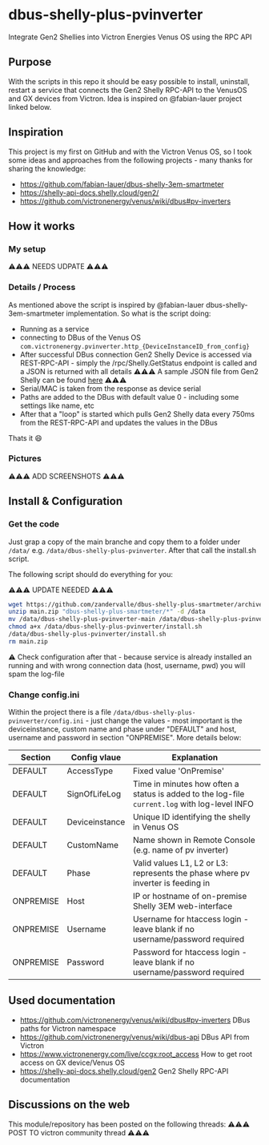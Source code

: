 # dbus-shelly-plus-pvinverter
Integrate Gen2 Shellies into Victron Energies Venus OS using the RPC API

## Purpose
With the scripts in this repo it should be easy possible to install, uninstall, restart a service that connects the Gen2 Shelly RPC-API to the VenusOS and GX devices from Victron.
Idea is inspired on @fabian-lauer project linked below.



## Inspiration
This project is my first on GitHub and with the Victron Venus OS, so I took some ideas and approaches from the following projects - many thanks for sharing the knowledge:
- https://github.com/fabian-lauer/dbus-shelly-3em-smartmeter
- https://shelly-api-docs.shelly.cloud/gen2/
- https://github.com/victronenergy/venus/wiki/dbus#pv-inverters

## How it works
### My setup
⚠️⚠️⚠️ NEEDS UDPATE ⚠️⚠️⚠️

### Details / Process
As mentioned above the script is inspired by @fabian-lauer dbus-shelly-3em-smartmeter implementation.
So what is the script doing:
- Running as a service
- connecting to DBus of the Venus OS `com.victronenergy.pvinverter.http_{DeviceInstanceID_from_config}`
- After successful DBus connection Gen2 Shelly Device is accessed via REST-RPC-API - simply the /rpc/Shelly.GetStatus endpoint is called and a JSON is returned with all details
  ⚠️⚠️⚠️ A sample JSON file from Gen2 Shelly can be found [here](docs/gen2-shelly-status-sample.json) ⚠️⚠️⚠️
- Serial/MAC is taken from the response as device serial
- Paths are added to the DBus with default value 0 - including some settings like name, etc
- After that a "loop" is started which pulls Gen2 Shelly data every 750ms from the REST-RPC-API and updates the values in the DBus

Thats it 😄

### Pictures
⚠️⚠️⚠️ ADD SCREENSHOTS ⚠️⚠️⚠️


## Install & Configuration
### Get the code
Just grap a copy of the main branche and copy them to a folder under `/data/` e.g. `/data/dbus-shelly-plus-pvinverter`.
After that call the install.sh script.

The following script should do everything for you:

⚠️⚠️⚠️ UPDATE NEEDED ⚠️⚠️⚠️
```sh
wget https://github.com/zandervalle/dbus-shelly-plus-smartmeter/archive/refs/heads/main.zip
unzip main.zip "dbus-shelly-plus-smartmeter/*" -d /data
mv /data/dbus-shelly-plus-pvinverter-main /data/dbus-shelly-plus-pvinverter
chmod a+x /data/dbus-shelly-plus-pvinverter/install.sh
/data/dbus-shelly-plus-pvinverter/install.sh
rm main.zip
```
⚠️ Check configuration after that - because service is already installed an running and with wrong connection data (host, username, pwd) you will spam the log-file

### Change config.ini
Within the project there is a file `/data/dbus-shelly-plus-pvinverter/config.ini` - just change the values - most important is the deviceinstance, custom name and phase under "DEFAULT" and host, username and password in section "ONPREMISE". More details below:

| Section  | Config vlaue | Explanation |
| ------------- | ------------- | ------------- |
| DEFAULT  | AccessType | Fixed value 'OnPremise' |
| DEFAULT  | SignOfLifeLog  | Time in minutes how often a status is added to the log-file `current.log` with log-level INFO |
| DEFAULT  | Deviceinstance | Unique ID identifying the shelly  in Venus OS |
| DEFAULT  | CustomName | Name shown in Remote Console (e.g. name of pv inverter) |
| DEFAULT  | Phase | Valid values L1, L2 or L3: represents the phase where pv inverter is feeding in |
| ONPREMISE  | Host | IP or hostname of on-premise Shelly 3EM web-interface |
| ONPREMISE  | Username | Username for htaccess login - leave blank if no username/password required |
| ONPREMISE  | Password | Password for htaccess login - leave blank if no username/password required |



## Used documentation
- https://github.com/victronenergy/venus/wiki/dbus#pv-inverters   DBus paths for Victron namespace
- https://github.com/victronenergy/venus/wiki/dbus-api   DBus API from Victron
- https://www.victronenergy.com/live/ccgx:root_access   How to get root access on GX device/Venus OS
- https://shelly-api-docs.shelly.cloud/gen2 Gen2 Shelly RPC-API documentation

## Discussions on the web
This module/repository has been posted on the following threads:
⚠️⚠️⚠️ POST TO victron community thread ⚠️⚠️⚠️

